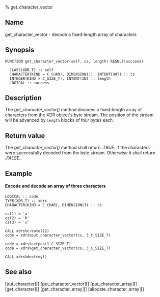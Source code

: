 % get_character_vector


Name
----

get_character_vector - decode a fixed-length array of characters


Synopsis
--------

~~~{.synopsis}
FUNCTION get_character_vector(self, cs, length) RESULT(success)

  CLASS(XDR_T) :: self
  CHARACTER(KIND = C_CHAR), DIMENSION(:), INTENT(OUT) :: cs
  INTEGER(KIND = C_SIZE_T), INTENT(IN) :: length
  LOGICAL :: success
~~~


Description
-----------

The *get_character_vector()* method decodes a fixed-length array of characters
from the XDR object's byte stream.  The position of the stream will be advanced
by `length` blocks of four bytes each.


Return value
------------

The *get_character_vector()* method shall return *.TRUE.* if the characters
were successfully decoded from the byte stream.  Otherwise it shall return
*.FALSE.*.


Example
-------

#### Encode and decode an array of three characters

~~~{.example}
LOGICAL :: code
TYPE(XDR_T) :: xdrs
CHARACTER(KIND = C_CHAR), DIMENSION(3) :: cs

cs(1) = 'a'
cs(2) = 'b'
cs(3) = 'c'

CALL xdrs%create(12)
code = xdrs%put_character_vector(cs, 3_C_SIZE_T)

code = xdrs%setpos(1_C_SIZE_T)
code = xdrs%get_character_vector(cs, 3_C_SIZE_T)

CALL xdrs%destroy()
~~~


See also
--------

[put_character][]
[put_character_vector][]
[put_character_array][]
[get_character][]
[get_character_array][]
[allocate_character_array][]
